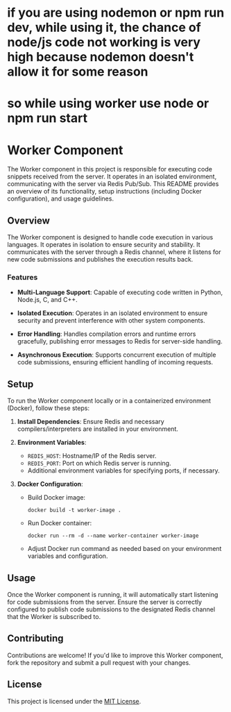 # if you are using nodemon or npm run dev, while using it, the chance of node/js code not working is very high because nodemon doesn't allow it for some reason
# so while using worker use node or npm run start

# Worker Component

The Worker component in this project is responsible for executing code snippets received from the server. It operates in an isolated environment, communicating with the server via Redis Pub/Sub. This README provides an overview of its functionality, setup instructions (including Docker configuration), and usage guidelines.

## Overview

The Worker component is designed to handle code execution in various languages. It operates in isolation to ensure security and stability. It communicates with the server through a Redis channel, where it listens for new code submissions and publishes the execution results back.

### Features

- **Multi-Language Support**: Capable of executing code written in Python, Node.js, C, and C++.
  
- **Isolated Execution**: Operates in an isolated environment to ensure security and prevent interference with other system components.
  
- **Error Handling**: Handles compilation errors and runtime errors gracefully, publishing error messages to Redis for server-side handling.

- **Asynchronous Execution**: Supports concurrent execution of multiple code submissions, ensuring efficient handling of incoming requests.

## Setup

To run the Worker component locally or in a containerized environment (Docker), follow these steps:

1. **Install Dependencies**: Ensure Redis and necessary compilers/interpreters are installed in your environment.

2. **Environment Variables**:
   - `REDIS_HOST`: Hostname/IP of the Redis server.
   - `REDIS_PORT`: Port on which Redis server is running.
   - Additional environment variables for specifying ports, if necessary.

3. **Docker Configuration**:
   - Build Docker image:
     ```
     docker build -t worker-image .
     ```
   - Run Docker container:
     ```
     docker run --rm -d --name worker-container worker-image
     ```
   - Adjust Docker run command as needed based on your environment variables and configuration.

## Usage

Once the Worker component is running, it will automatically start listening for code submissions from the server. Ensure the server is correctly configured to publish code submissions to the designated Redis channel that the Worker is subscribed to.

## Contributing

Contributions are welcome! If you'd like to improve this Worker component, fork the repository and submit a pull request with your changes.

## License

This project is licensed under the [MIT License](https://github.com/CODECZERO/OnlineCodeCompiler/blob/main/MIT-LICENSE.txt).

